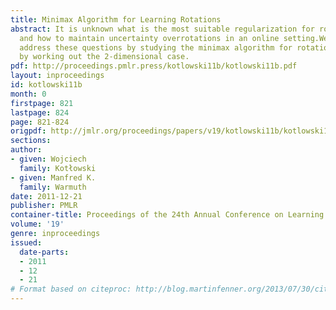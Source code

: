 ```yaml
---
title: Minimax Algorithm for Learning Rotations
abstract: It is unknown what is the most suitable regularization for rotation matrices
  and how to maintain uncertainty overrotations in an online setting.We propose to
  address these questions by studying the minimax algorithm for rotations and begin
  by working out the 2-dimensional case.
pdf: http://proceedings.pmlr.press/kotlowski11b/kotlowski11b.pdf
layout: inproceedings
id: kotlowski11b
month: 0
firstpage: 821
lastpage: 824
page: 821-824
origpdf: http://jmlr.org/proceedings/papers/v19/kotlowski11b/kotlowski11b.pdf
sections: 
author:
- given: Wojciech
  family: Kotłowski
- given: Manfred K.
  family: Warmuth
date: 2011-12-21
publisher: PMLR
container-title: Proceedings of the 24th Annual Conference on Learning Theory
volume: '19'
genre: inproceedings
issued:
  date-parts:
  - 2011
  - 12
  - 21
# Format based on citeproc: http://blog.martinfenner.org/2013/07/30/citeproc-yaml-for-bibliographies/
---
```

